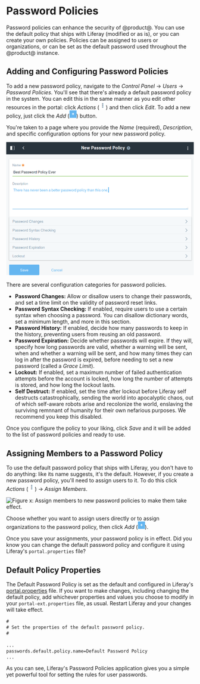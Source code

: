 # Password Policies [](id=password-policies)

Password policies can enhance the security of @product@. You can use the default
policy that ships with Liferay (modified or as is), or you can create your own
policies. Policies can be assigned to users or organizations, or can be set as
the default password used throughout the @product@ instance. 

## Adding and Configuring Password Policies

To add a new password policy, navigate to the *Control Panel* &rarr; *Users*
&rarr; *Password Policies*. You'll see that there's already a default password
policy in the system. You can edit this in the same manner as you edit other
resources in the portal: click *Actions*
(![Actions](../../images/icon-actions.png)) and then click *Edit*. To add a new
policy, just click the *Add* (![Add](../../images/icon-add.png)) button.

You're taken to a page where you provide the *Name* (required), *Description*,
and specific configuration options for your new password policy.

![Figure x: You can create new password policies to suit your needs.](../../images/password-policy-add.png)

There are several configuration categories for password policies.

-  **Password Changes:** Allow or disallow users to change their passwords, and
   set a time limit on the validity of password reset links.
-  **Password Syntax Checking:** If enabled, require users to use a certain
   syntax when choosing a password. You can disallow dictionary words, set a
minimum length, and more in this section.
-  **Password History:** If enabled, decide how many passwords to keep in the
   history, preventing users from reusing an old password.
-  **Password Expiration:** Decide whether passwords will expire. If they will,
   specify how long passwords are valid, whether a warning will be sent, when
and whether a warning will be sent, and how many times they can log in after the
password is expired, before needing to set a new password (called a *Grace
Limit*). 
-  **Lockout:** If enabled, set a maximum number of failed authentication
   attempts before the account is locked, how long the number of attempts is
stored, and how long the lockout lasts.
-  **Self Destruct:** If enabled, set the time after lockout before Liferay self
   destructs catastrophically, sending the world into apocalyptic chaos, out of
which self-aware robots arise and recolonize the world, enslaving the surviving
remnnant of humanity for their own nefarious purposes. We recommend you keep
this disabled.

Once you configure the policy to your liking, click *Save* and it will be added
to the list of password policies and ready to use.

## Assigning Members to a Password Policy

To use the default password policy that ships with Liferay, you don't have to do
anything: like its name suggests, it's the default. However, if you create a new
password policy, you'll need to assign users to it. To do this click *Actions*
(![Actions](../../images/icon-actions.png)) &rarr; *Assign Members*.

![Figure x: Assign members to new password policies to make them take
effect.](../../images/password-policy-assign-members.png)

Choose whether you want to assign users directly or to assign organizations to
the password policy, then click *Add* (![Add](../../images/icon-add.png)).

Once you save your assignments, your password policy is in effect. Did you know
you can change the default password policy and configure it using Liferay's
`portal.properties` file?

## Default Policy Properties

The Default Password Policy is set as the default and configured in Liferay's
[portal.properties](https://docs.liferay.com/portal/7.0/propertiesdoc/portal.properties.html#Passwords)
file. If you want to make changes, including changing the default policy, add
whichever properties and values you choose to modify in your
`portal-ext.properties` file, as usual. Restart Liferay and your changes will
take effect.

    #
    # Set the properties of the default password policy.
    #

    ...
    passwords.default.policy.name=Default Password Policy
    ...

As you can see, Liferay's Password Policies application gives you a simple yet powerful
tool for setting the rules for user passwords.
